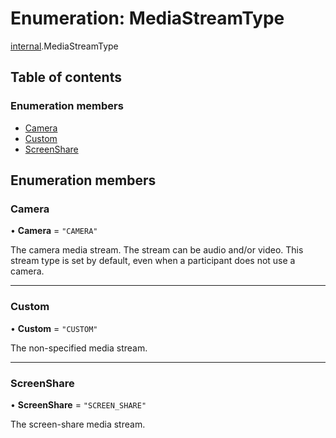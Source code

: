 # Enumeration: MediaStreamType

[internal](../modules/internal.md).MediaStreamType

## Table of contents

### Enumeration members

- [Camera](internal.MediaStreamType.md#camera)
- [Custom](internal.MediaStreamType.md#custom)
- [ScreenShare](internal.MediaStreamType.md#screenshare)

## Enumeration members

### Camera

• **Camera** = `"CAMERA"`

The camera media stream. The stream can be audio and/or video. This stream type is set by default, even when a participant does not use a camera.

___

### Custom

• **Custom** = `"CUSTOM"`

The non-specified media stream.

___

### ScreenShare

• **ScreenShare** = `"SCREEN_SHARE"`

The screen-share media stream.
